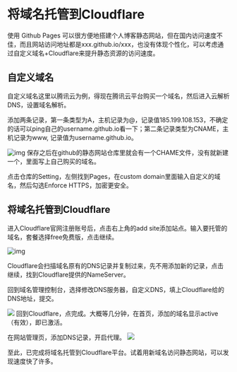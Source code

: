 # 将域名托管到Cloudflare



使用 Github Pages 可以很方便地搭建个人博客静态网站，但在国内访问速度不佳，而且网站访问地址都是xxx.github.io/xxx，也没有体现个性化，可以考虑通过自定义域名+Cloudflare来提升静态资源的访问速度。

## 自定义域名
自定义域名这里以腾讯云为例，得现在腾讯云平台购买一个域名，然后进入云解析DNS，设置域名解析。

添加两条记录，第一条类型为A，主机记录为@，记录值185.199.108.153，不确定的话可以ping自己的username.github.io看一下；第二条记录类型为CNAME，主机记录为www, 记录值为username.github.io。

![img](https://javacool.oss-cn-shenzhen.aliyuncs.com/img/xyr/20240527012821.png)
保存之后在github的静态网站仓库里就会有一个CHAME文件，没有就新建一个，里面写上自己购买的域名。

点击仓库的Setting，左侧找到Pages，在custom domain里面输入自定义的域名，然后勾选Enforce HTTPS，加密更安全。

## 将域名托管到Cloudflare

进入Cloudflare官网注册账号后，点击右上角的add site添加站点。输入要托管的域名，套餐选择free免费版，点击继续。

![img](https://javacool.oss-cn-shenzhen.aliyuncs.com/img/xyr/20240527012837.png)

Cloudflare会扫描域名原有的DNS记录并复制过来，先不用添加新的记录，点击继续，找到Cloudflare提供的NameServer。

回到域名管理控制台，选择修改DNS服务器，自定义DNS，填上Cloudflare给的DNS地址，提交。

![](https://javacool.oss-cn-shenzhen.aliyuncs.com/img/xyr/20240527012729.png)
回到Cloudflare，点完成。大概等几分钟，在首页，添加的域名显示active（有效），即已激活。

在网站管理页，添加DNS记录，开启代理。
![](https://javacool.oss-cn-shenzhen.aliyuncs.com/img/xyr/20240527012730.png)

至此，已完成将域名托管到Cloudflare平台。试着用新域名访问静态网站，可以发现速度快了许多。

